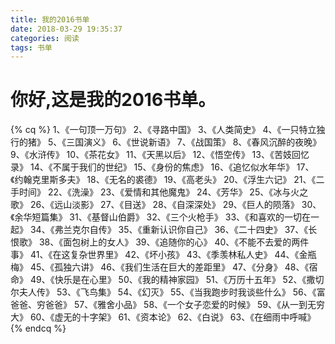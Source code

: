 ```yaml
---
title: 我的2016书单
date: 2018-03-29 19:35:37
categories: 阅读
tags: 书单
---
```

# 你好,这是我的2016书单。

{% cq %}
1、《一句顶一万句》
2、《寻路中国》
3、《人类简史》
4、《一只特立独行的猪》
5、《三国演义》
6、《世说新语》
7、《战国策》
8、《春风沉醉的夜晚》
9、《水浒传》
10、《茶花女》
11、《天黑以后》
12、《悟空传》
13、《苦妓回忆录》
14、《不属于我们的世纪》
15、《身份的焦虑》
16、《追忆似水年华》
17、《约翰克里斯多夫》
18、《无名的裘德》
19、《高老头》
20、《浮生六记》
21、《二手时间》
22、《洗澡》
23、《爱情和其他魔鬼》
24、《芳华》
25、《冰与火之歌》
26、《远山淡影》
27、《目送》
28、《自深深处》
29、《巨人的陨落》
30、《余华短篇集》
31、《基督山伯爵》
32、《三个火枪手》
33、《和喜欢的一切在一起》
34、《弗兰克尔自传》
35、《重新认识你自己》
36、《二十四史》
37、《长恨歌》
38、《面包树上的女人》
39、《追随你的心》
40、《不能不去爱的两件事》
41、《在这复杂世界里》
42、《坏小孩》
43、《季羡林私人史》
44、《金瓶梅》
45、《孤独六讲》
46、《我们生活在巨大的差距里》
47、《分身》
48、《宿命》
49、《快乐是在心里》
50、《我的精神家园》
51、《万历十五年》
52、《撒切尔夫人传》
53、《飞鸟集》
54、《幻灭》
55、《当我跑步时我谈些什么》
56、《富爸爸、穷爸爸》
57、《雅舍小品》
58、《一个女子恋爱的时候》
59、《从一到无穷大》
60、《虚无的十字架》
61、《资本论》
62、《白说》
63、《在细雨中呼喊》
{% endcq %}

